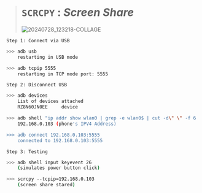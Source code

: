 
># `SCRCPY` : *Screen Share*
>
>![20240728_123218-COLLAGE](https://github.com/user-attachments/assets/ed47de53-b4b9-494a-ae39-095c3110c164)

    Step 1: Connect via USB

```bash
>>> adb usb
    restarting in USB mode

>>> adb tcpip 5555
    restarting in TCP mode port: 5555
```

    Step 2: Disconnect USB

```bash
>>> adb devices
    List of devices attached
    RZ8N60JN0EE     device

>>> adb shell "ip addr show wlan0 | grep -e wlan0$ | cut -d\" \" -f 6 | cut -d/ -f 1"
    192.168.0.103 (phone's IPV4 Address)

>>> adb connect 192.168.0.103:5555
    connected to 192.168.0.103:5555
```

    Step 3: Testing

```bash
>>> adb shell input keyevent 26
    (simulates power button click)

>>> scrcpy --tcpip=192.168.0.103
    (screen share stared)
```
